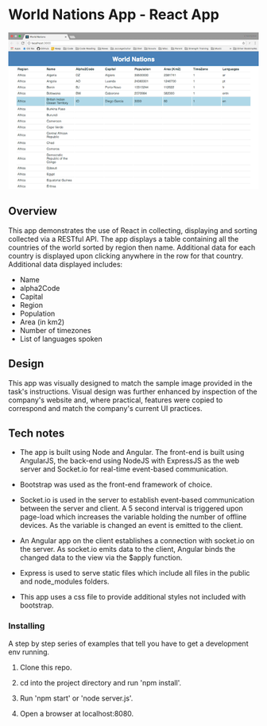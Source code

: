 # World Nations App - React App

![screenshot](/public/assets/WorldNations.png "screenshot")


## Overview

This app demonstrates the use of React in collecting, displaying and sorting collected via a RESTful API. The app displays a table containing all the countries of the world sorted by region then name. Additional data for each country is displayed upon clicking anywhere in the row for that country. Additional data displayed includes:

* Name
* alpha2Code
* Capital
* Region
* Population
* Area (in km2)
* Number of timezones
* List of languages spoken


## Design

This app was visually designed to match the sample image provided in the task's instructions. Visual design was further enhanced by inspection of the company's website and, where practical, features were copied to correspond and match the company's current UI practices.


## Tech notes

* The app is built using Node and Angular. The front-end is built using AngularJS, the back-end using NodeJS with ExpressJS as the web server and Socket.io for real-time event-based communication.

* Bootstrap was used as the front-end framework of choice.

* Socket.io is used in the server to establish event-based communication between the server and client. A 5 second interval is triggered upon page-load which increases the variable holding the number of offline devices. As the variable is changed an event is emitted to the client.

* An Angular app on the client establishes a connection with socket.io on the server. As socket.io emits data to the client, Angular binds the changed data to the view via the $apply function.

* Express is used to serve static files which include all files in the public and node_modules folders.

* This app uses a css file to provide additional styles not included with bootstrap.



### Installing

A step by step series of examples that tell you have to get a development env running.

1. Clone this repo.

2. cd into the project directory and run 'npm install'.

4. Run 'npm start' or 'node server.js'.

5. Open a browser at localhost:8080.
